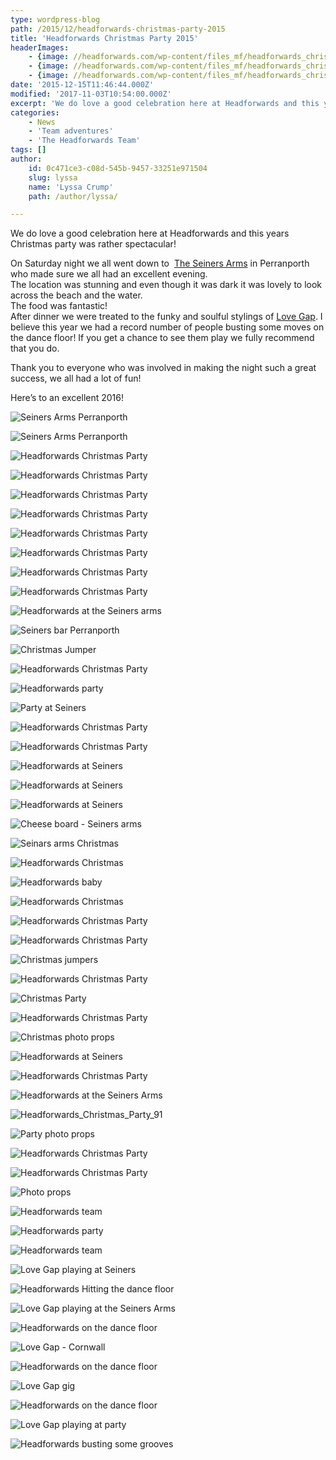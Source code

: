 ```yaml
---
type: wordpress-blog
path: /2015/12/headforwards-christmas-party-2015
title: 'Headforwards Christmas Party 2015'
headerImages:
    - {image: //headforwards.com/wp-content/files_mf/headforwards_christmas_party_38.jpg, text: 'Christmas Party 2015'}
    - {image: //headforwards.com/wp-content/files_mf/headforwards_christmas_party31.jpg, text: ""}
    - {image: //headforwards.com/wp-content/files_mf/headforwards_christmas_party_146.jpg, text: ""}
date: '2015-12-15T11:46:44.000Z'
modified: '2017-11-03T10:54:00.000Z'
excerpt: 'We do love a good celebration here at Headforwards and this years Christmas party was rather spectacular! On Saturday night we all went down to  The Seiners Arms in Perranporth who made sure we all had an excellent evening. The location was stunning and even though it was dark it was lovely to look across the …'
categories:
    - News
    - 'Team adventures'
    - 'The Headforwards Team'
tags: []
author:
    id: 0c471ce3-c08d-545b-9457-33251e971504
    slug: lyssa
    name: 'Lyssa Crump'
    path: /author/lyssa/

---
```

We do love a good celebration here at Headforwards and this years Christmas party was rather spectacular!

On Saturday night we all went down to  [The Seiners Arms](http://www.seiners.co.uk/) in Perranporth who made sure we all had an excellent evening.  
The location was stunning and even though it was dark it was lovely to look across the beach and the water.  
The food was fantastic!  
After dinner we were treated to the funky and soulful stylings of [Love Gap](https://www.facebook.com/Love-Gap-128167490576442/). I believe this year we had a record number of people busting some moves on the dance floor! If you get a chance to see them play we fully recommend that you do.

Thank you to everyone who was involved in making the night such a great success, we all had a lot of fun!

Here’s to an excellent 2016!

<section class="gallery">

![Seiners Arms Perranporth ](//headforwards.com/wp-content/uploads/2015/12/Headforwards_Christmas_Party_38.jpg)

![Seiners Arms Perranporth](//headforwards.com/wp-content/uploads/2015/12/Headforwards_Christmas_Party_42.jpg)

![Headforwards Christmas Party ](//headforwards.com/wp-content/uploads/2015/12/Headforwards_Christmas_Party_48.jpg)

![Headforwards Christmas Party ](//headforwards.com/wp-content/uploads/2015/12/Headforwards_Christmas_Party16.jpg)

![Headforwards Christmas Party ](//headforwards.com/wp-content/uploads/2015/12/Headforwards_Christmas_Party_50.jpg)

![Headforwards Christmas Party ](//headforwards.com/wp-content/uploads/2015/12/Headforwards_Christmas_Party-.jpeg)

![Headforwards Christmas Party ](//headforwards.com/wp-content/uploads/2015/12/Headforwards_Christmas_Party-1.jpeg)

![Headforwards Christmas Party ](//headforwards.com/wp-content/uploads/2015/12/Headforwards_Christmas_Party-2.jpeg)

![Headforwards Christmas Party ](//headforwards.com/wp-content/uploads/2015/12/Headforwards_Christmas_Party-4.jpeg)

![Headforwards Christmas Party ](//headforwards.com/wp-content/uploads/2015/12/Headforwards_Christmas_Party_37.jpg)

![Headforwards at the Seiners arms ](//headforwards.com/wp-content/uploads/2015/12/Headforwards_Christmas_Party_126.jpg)

![Seiners bar Perranporth ](//headforwards.com/wp-content/uploads/2015/12/Headforwards_Christmas_Party_59.jpg)

![Christmas Jumper](//headforwards.com/wp-content/uploads/2015/12/Headforwards_Christmas_Party_60.jpg)

![Headforwards Christmas Party ](//headforwards.com/wp-content/uploads/2015/12/Headforwards_Christmas_Party_72.jpg)

![Headforwards party ](//headforwards.com/wp-content/uploads/2015/12/Headforwards_Christmas_Party_78.jpg)

![Party at Seiners](//headforwards.com/wp-content/uploads/2015/12/Headforwards_Christmas_Party_73.jpg)

![Headforwards Christmas Party ](//headforwards.com/wp-content/uploads/2015/12/Headforwards_Christmas_Party_41.jpg)

![Headforwards Christmas Party ](//headforwards.com/wp-content/uploads/2015/12/Headforwards_Christmas_Party32.jpg)

![Headforwards at Seiners ](//headforwards.com/wp-content/uploads/2015/12/Headforwards_Christmas_Party13.jpg)

![Headforwards at Seiners ](//headforwards.com/wp-content/uploads/2015/12/Headforwards_Christmas_Party14.jpg)

![Headforwards at Seiners ](//headforwards.com/wp-content/uploads/2015/12/Headforwards_Christmas_Party6.jpg)

![Cheese board - Seiners arms ](//headforwards.com/wp-content/uploads/2015/12/Headforwards_Christmas_Party_53.jpg)

![Seinars arms Christmas ](//headforwards.com/wp-content/uploads/2015/12/Headforwards_Christmas_Party_54.jpg)

![Headforwards Christmas ](//headforwards.com/wp-content/uploads/2015/12/Headforwards_Christmas_Party_149.jpg)

![Headforwards baby](//headforwards.com/wp-content/uploads/2015/12/Headforwards_Christmas_Party_158.jpg)

![Headforwards Christmas ](//headforwards.com/wp-content/uploads/2015/12/Headforwards_Christmas_Party_58.jpg)

![Headforwards Christmas Party ](//headforwards.com/wp-content/uploads/2015/12/Headforwards_Christmas_Party_44.jpg)

![Headforwards Christmas Party ](//headforwards.com/wp-content/uploads/2015/12/Headforwards_Christmas_Party_45.jpg)

![Christmas jumpers](//headforwards.com/wp-content/uploads/2015/12/Headforwards_Christmas_Party_69.jpg)

![Headforwards Christmas Party ](//headforwards.com/wp-content/uploads/2015/12/Headforwards_Christmas_Party_84.jpg)

![Christmas Party ](//headforwards.com/wp-content/uploads/2015/12/Headforwards_Christmas_Party_70.jpg)

![Headforwards Christmas Party ](//headforwards.com/wp-content/uploads/2015/12/Headforwards_Christmas_Party_71.jpg)

![Christmas photo props](//headforwards.com/wp-content/uploads/2015/12/Headforwards_Christmas_Party_89.jpg)

![Headforwards at Seiners ](//headforwards.com/wp-content/uploads/2015/12/Headforwards_Christmas_Party_148.jpg)

![Headforwards Christmas Party ](//headforwards.com/wp-content/uploads/2015/12/Headforwards_Christmas_Party_88.jpg)

![Headforwards at the Seiners Arms ](//headforwards.com/wp-content/uploads/2015/12/Headforwards_Christmas_Party_127.jpg)

![Headforwards_Christmas_Party_91](//headforwards.com/wp-content/uploads/2015/12/Headforwards_Christmas_Party_91.jpg)

![Party photo props ](//headforwards.com/wp-content/uploads/2015/12/Headforwards_Christmas_Party_81.jpg)

![Headforwards Christmas Party ](//headforwards.com/wp-content/uploads/2015/12/Headforwards_Christmas_Party_94.jpg)

![Headforwards Christmas Party ](//headforwards.com/wp-content/uploads/2015/12/Headforwards_Christmas_Party_95.jpg)

![Photo props ](//headforwards.com/wp-content/uploads/2015/12/Headforwards_Christmas_Party_97.jpg)

![Headforwards team ](//headforwards.com/wp-content/uploads/2015/12/Headforwards_Christmas_Party_102.jpg)

![Headforwards party](//headforwards.com/wp-content/uploads/2015/12/Headforwards_Christmas_Party_52.jpg)

![Headforwards team ](//headforwards.com/wp-content/uploads/2015/12/Headforwards_Christmas_Party_105.jpg)

![Love Gap playing at Seiners ](//headforwards.com/wp-content/uploads/2015/12/Headforwards_Christmas_Party_67.jpg)

![Headforwards Hitting the dance floor](//headforwards.com/wp-content/uploads/2015/12/Headforwards_Christmas_Party_108.jpg)

![Love Gap playing at the Seiners Arms ](//headforwards.com/wp-content/uploads/2015/12/Headforwards_Christmas_Party_86.jpg)

![Headforwards on the dance floor ](//headforwards.com/wp-content/uploads/2015/12/Headforwards_Christmas_Party_109.jpg)

![Love Gap - Cornwall](//headforwards.com/wp-content/uploads/2015/12/Headforwards_Christmas_Party_90.jpg)

![Headforwards on the dance floor](//headforwards.com/wp-content/uploads/2015/12/Headforwards_Christmas_Party_110.jpg)

![Love Gap gig ](//headforwards.com/wp-content/uploads/2015/12/Headforwards_Christmas_Party_104.jpg)

![Headforwards on the dance floor ](//headforwards.com/wp-content/uploads/2015/12/Headforwards_Christmas_Party_113.jpg)

![Love Gap playing at party ](//headforwards.com/wp-content/uploads/2015/12/Headforwards_Christmas_Party_111.jpg)

![Headforwards busting some grooves ](//headforwards.com/wp-content/uploads/2015/12/Headforwards_Christmas_Party_118.jpg)

</section>

